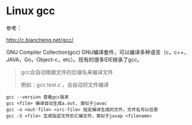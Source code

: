 # Linux gcc

参考：

http://c.biancheng.net/gcc/

GNU Compiler Collection(gcc) GNU编译套件，可以编译多种语言（c，c++，JAVA，Go，Object-c，etc）。现有的很多IDE继承了gcc。

> gcc会自动根据文件的后缀名来编译文件
>
> 例如：gcc test.c ，会自动将文件编译

```
gcc --version 查看gcc版本
gcc <file> 编译自动生成a.out, 类似于javac
gcc -o <out-file> <src-file> 指定编译生成的文件，文件名可以任意
gcc -S <file> 生成指定文件的汇编文件，类似于javap <filename>
```

